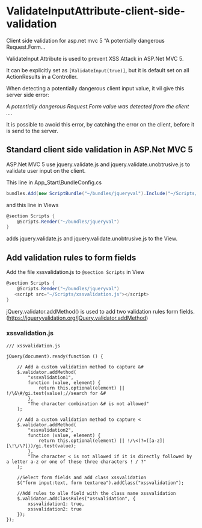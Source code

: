 # ValidateInputAttribute-client-side-validation
Client side validation for asp.net mvc 5 “A potentially dangerous Request.Form…

ValidateInput Attribute is used to prevent XSS Attack in ASP.Net MVC 5.

It can be explicitly set as ```[ValidateInput(true)]```, but it is default set on all ActionResults in a Controller.

When detecting a potentially dangerous client input value, it vil give this server side error:

*A potentially dangerous Request.Form value was detected from the client ....*

It is possible to awoid this error, by catching the error on the client, before it is send to the server.

## Standard client side validation in ASP.Net MVC 5
ASP.Net MVC 5 use jquery.validate.js and jquery.validate.unobtrusive.js to validate user input on the client.

This line in App_Start\BundleConfig.cs

``` C#
bundles.Add(new ScriptBundle("~/bundles/jqueryval").Include("~/Scripts/jquery.validate*"));
```

and this line in Views

``` C#
@section Scripts {
    @Scripts.Render("~/bundles/jqueryval")
}
```

adds jquery.validate.js and jquery.validate.unobtrusive.js to the View.


## Add validation rules to form fields

Add the file xssvalidation.js to ```@section Scripts``` in View

``` C#
@section Scripts {
    @Scripts.Render("~/bundles/jqueryval")
   <script src="~/Scripts/xssvalidation.js"></script>
}
```

jQuery.validator.addMethod() is used to add two validation rules form fields.
(https://jqueryvalidation.org/jQuery.validator.addMethod)

### xssvalidation.js

```
/// xssvalidation.js

jQuery(document).ready(function () {

    // Add a custom validation method to capture &# 
    $.validator.addMethod(
        "xssvalidation1",
        function (value, element) {
            return this.optional(element) || !/\&\#/gi.test(value);//search for &#
        },
        "The character combination &# is not allowed"
    );
        
    // Add a custom validation method to capture <
    $.validator.addMethod(
        "xssvalidation2",
        function (value, element) {
            return this.optional(element) || !/\<(?=([a-z]|[\!\/\?]))/gi.test(value);     
        },
        "The character < is not allowed if it is directly followed by a letter a-z or one of these three characters ! / ?"
    );

    //Select form fields and add class xssvalidation
    $("form input:text, form textarea").addClass("xssvalidation");

    //Add rules to alle field with the class name xssvalidation
    $.validator.addClassRules("xssvalidation", {
        xssvalidation1: true,
        xssvalidation2: true
    });
}); 
```




